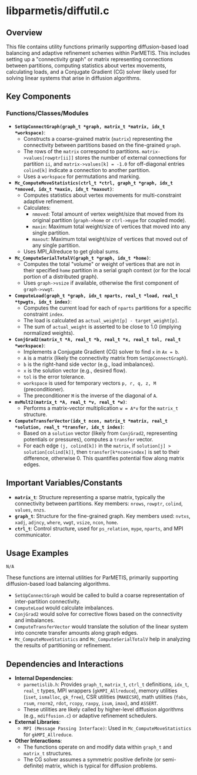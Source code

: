 # libparmetis/diffutil.c

## Overview

This file contains utility functions primarily supporting diffusion-based load balancing and adaptive refinement schemes within ParMETIS. This includes setting up a "connectivity graph" or matrix representing connections between partitions, computing statistics about vertex movements, calculating loads, and a Conjugate Gradient (CG) solver likely used for solving linear systems that arise in diffusion algorithms.

## Key Components

### Functions/Classes/Modules

*   **`SetUpConnectGraph(graph_t *graph, matrix_t *matrix, idx_t *workspace)`**:
    *   Constructs a coarse-grained matrix (`matrix`) representing the connectivity between partitions based on the fine-grained `graph`.
    *   The rows of the `matrix` correspond to partitions. `matrix->values[rowptr[ii]]` stores the number of external connections for partition `ii`, and `matrix->values[k] = -1.0` for off-diagonal entries `colind[k]` indicate a connection to another partition.
    *   Uses a `workspace` for permutations and marking.
*   **`Mc_ComputeMoveStatistics(ctrl_t *ctrl, graph_t *graph, idx_t *nmoved, idx_t *maxin, idx_t *maxout)`**:
    *   Computes statistics about vertex movements for multi-constraint adaptive refinement.
    *   Calculates:
        *   `nmoved`: Total amount of vertex weight/size that moved from its original partition (`graph->home` or `ctrl->mype` for coupled mode).
        *   `maxin`: Maximum total weight/size of vertices that moved into any single partition.
        *   `maxout`: Maximum total weight/size of vertices that moved out of any single partition.
    *   Uses MPI_Allreduce to get global sums.
*   **`Mc_ComputeSerialTotalV(graph_t *graph, idx_t *home)`**:
    *   Computes the total "volume" or weight of vertices that are not in their specified `home` partition in a serial graph context (or for the local portion of a distributed graph).
    *   Uses `graph->vsize` if available, otherwise the first component of `graph->vwgt`.
*   **`ComputeLoad(graph_t *graph, idx_t nparts, real_t *load, real_t *tpwgts, idx_t index)`**:
    *   Computes the current load for each of `nparts` partitions for a specific constraint `index`.
    *   The load is calculated as `actual_weight[p] - target_weight[p]`.
    *   The sum of `actual_weight` is asserted to be close to 1.0 (implying normalized weights).
*   **`ConjGrad2(matrix_t *A, real_t *b, real_t *x, real_t tol, real_t *workspace)`**:
    *   Implements a Conjugate Gradient (CG) solver to find `x` in `Ax = b`.
    *   `A` is a matrix (likely the connectivity matrix from `SetUpConnectGraph`).
    *   `b` is the right-hand side vector (e.g., load imbalances).
    *   `x` is the solution vector (e.g., desired flow).
    *   `tol` is the error tolerance.
    *   `workspace` is used for temporary vectors `p, r, q, z, M` (preconditioner).
    *   The preconditioner `M` is the inverse of the diagonal of `A`.
*   **`mvMult2(matrix_t *A, real_t *v, real_t *w)`**:
    *   Performs a matrix-vector multiplication `w = A*v` for the `matrix_t` structure.
*   **`ComputeTransferVector(idx_t ncon, matrix_t *matrix, real_t *solution, real_t *transfer, idx_t index)`**:
    *   Based on a `solution` vector (likely from `ConjGrad2`, representing potentials or pressures), computes a `transfer` vector.
    *   For each edge `(j, colind[k])` in the `matrix`, if `solution[j] > solution[colind[k]]`, then `transfer[k*ncon+index]` is set to their difference, otherwise 0. This quantifies potential flow along matrix edges.

## Important Variables/Constants

*   **`matrix_t`**: Structure representing a sparse matrix, typically the connectivity between partitions. Key members: `nrows`, `rowptr`, `colind`, `values`, `nnzs`.
*   **`graph_t`**: Structure for the fine-grained graph. Key members used: `nvtxs`, `xadj`, `adjncy`, `where`, `vwgt`, `vsize`, `ncon`, `home`.
*   **`ctrl_t`**: Control structure, used for `ps_relation`, `mype`, `nparts`, and MPI communicator.

## Usage Examples

```
N/A
```
These functions are internal utilities for ParMETIS, primarily supporting diffusion-based load balancing algorithms.
*   `SetUpConnectGraph` would be called to build a coarse representation of inter-partition connectivity.
*   `ComputeLoad` would calculate imbalances.
*   `ConjGrad2` would solve for corrective flows based on the connectivity and imbalances.
*   `ComputeTransferVector` would translate the solution of the linear system into concrete transfer amounts along graph edges.
*   `Mc_ComputeMoveStatistics` and `Mc_ComputeSerialTotalV` help in analyzing the results of partitioning or refinement.

## Dependencies and Interactions

*   **Internal Dependencies**:
    *   `parmetislib.h`: Provides `graph_t`, `matrix_t`, `ctrl_t` definitions, `idx_t`, `real_t` types, MPI wrappers (`gkMPI_Allreduce`), memory utilities (`iset`, `ismalloc`, `gk_free`), CSR utilities (`MAKECSR`), math utilities (`fabs`, `rsum`, `rnorm2`, `rdot`, `rcopy`, `raxpy`, `isum`, `imax`), and `ASSERT`.
    *   These utilities are likely called by higher-level diffusion algorithms (e.g., `mdiffusion.c`) or adaptive refinement schedulers.
*   **External Libraries**:
    *   `MPI (Message Passing Interface)`: Used in `Mc_ComputeMoveStatistics` for `gkMPI_Allreduce`.
*   **Other Interactions**:
    *   The functions operate on and modify data within `graph_t` and `matrix_t` structures.
    *   The CG solver assumes a symmetric positive definite (or semi-definite) matrix, which is typical for diffusion problems.

```
